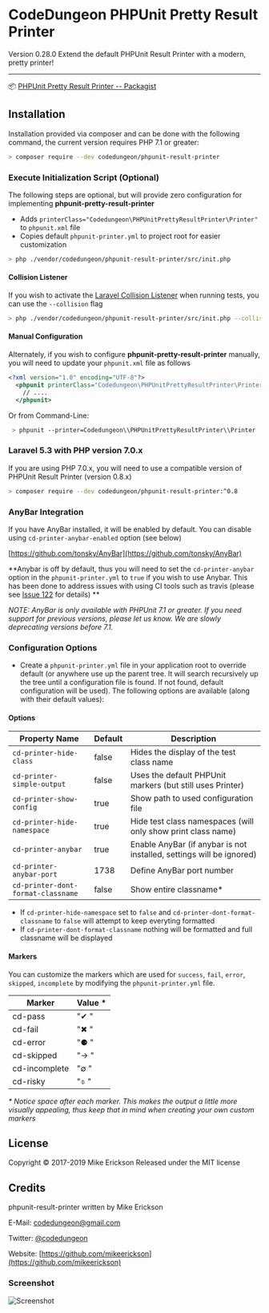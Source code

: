 # CodeDungeon PHPUnit Pretty Result Printer

Version 0.28.0
Extend the default PHPUnit Result Printer with a modern, pretty printer!

---

📦 [PHPUnit Pretty Result Printer -- Packagist](https://packagist.org/packages/codedungeon/phpunit-result-printer)

## Installation

Installation provided via composer and can be done with the following command, the current version requires PHP 7.1 or greater:

```bash
> composer require --dev codedungeon/phpunit-result-printer
```

### Execute Initialization Script (Optional)

The following steps are optional, but will provide zero configuration for implementing **phpunit-pretty-result-printer**

- Adds `printerClass="Codedungeon\PHPUnitPrettyResultPrinter\Printer"` to `phpunit.xml` file
- Copies default `phpunit-printer.yml` to project root for easier customization

```bash
> php ./vendor/codedungeon/phpunit-result-printer/src/init.php
```

#### Collision Listener
If you wish to activate the [Laravel Collision Listener](https://laravel-news.com/using-the-collision-phpunit-listener-with-laravel) when running tests, you can use the `--collision` flag

```bash
> php ./vendor/codedungeon/phpunit-result-printer/src/init.php --collision
```

#### Manual Configuration

Alternately, if you wish to configure **phpunit-pretty-result-printer** manually, you will need to update your `phpunit.xml` file as follows

```xml
<?xml version="1.0" encoding="UTF-8"?>
  <phpunit printerClass="Codedungeon\PHPUnitPrettyResultPrinter\Printer">
    // ....
  </phpunit>
```

Or from Command-Line:

```bash
 > phpunit --printer=Codedungeon\\PHPUnitPrettyResultPrinter\\Printer
```

### Laravel 5.3 with PHP version 7.0.x

If you are using PHP 7.0.x, you will need to use a compatible version of PHPUnit Result Printer (version 0.8.x)

```bash
> composer require --dev codedungeon/phpunit-result-printer:^0.8
```

### AnyBar Integration

If you have AnyBar installed, it will be enabled by default. You can disable using `cd-printer-anybar-enabled` option (see below)

[https://github.com/tonsky/AnyBar](https://github.com/tonsky/AnyBar)

**Anybar is off by default, thus you will need to set the `cd-printer-anybar` option in the `phpunit-printer.yml` to `true` if you wish to use Anybar.
This has been done to address issues with using CI tools such as travis (please see [Issue 122](https://github.com/mikeerickson/phpunit-pretty-result-printer/issues/122) for details) **

_NOTE: AnyBar is only available with PHPUnit 7.1 or greater.
If you need support for previous versions, please let us know. We are slowly deprecating versions before 7.1._

### Configuration Options

- Create a `phpunit-printer.yml` file in your application root to override default (or anywhere use up the parent tree. It will search recursively up the tree until a configuration file is found. If not found, default configuration will be used).
  The following options are available (along with their default values):

#### Options

| **Property Name**           | **Default** | **Description**                                                      |
| --------------------------- | ----------- | -------------------------------------------------------------------- |
| `cd-printer-hide-class`     | false       | Hides the display of the test class name                             |
| `cd-printer-simple-output`  | false       | Uses the default PHPUnit markers (but still uses Printer)            |
| `cd-printer-show-config`    | true        | Show path to used configuration file                                 |
| `cd-printer-hide-namespace` | true        | Hide test class namespaces (will only show print class name)         |
| `cd-printer-anybar`         | true        | Enable AnyBar (if anybar is not installed, settings will be ignored) |
| `cd-printer-anybar-port`    | 1738        | Define AnyBar port number                                            |
| `cd-printer-dont-format-classname`| false |Show entire classname*

- If `cd-printer-hide-namespace` set to `false` and `cd-printer-dont-format-classname` to `false` will attempt to keep everyting formatted
- If `cd-printer-dont-format-classname` nothing will be formatted and full classname will be displayed

#### Markers

You can customize the markers which are used for `success`, `fail`, `error`, `skipped`, `incomplete` by modifying the `phpunit-printer.yml` file.

| **Marker**    | **Value** \* |
| ------------- | ------------ |
| cd-pass       | "✔ "         |
| cd-fail       | "✖ "         |
| cd-error      | "⚈ "         |
| cd-skipped    | "→ "         |
| cd-incomplete | "∅ "         |
| cd-risky      | "⌽ "         |

_\* Notice space after each marker. This makes the output a little more visually appealing, thus keep that in mind when creating your own custom markers_

## License

Copyright &copy; 2017-2019 Mike Erickson
Released under the MIT license

## Credits

phpunit-result-printer written by Mike Erickson

E-Mail: [codedungeon@gmail.com](mailto:codedungeon@gmail.com)

Twitter: [@codedungeon](http://twitter.com/codedungeon)

Website: [https://github.com/mikeerickson](https://github.com/mikeerickson)

### Screenshot

![Screenshot](https://raw.githubusercontent.com/mikeerickson/phpunit-pretty-result-printer/master/sample.png)
